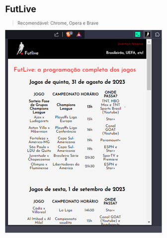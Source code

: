 # FutLive
> Recomendável: Chrome, Opera e Brave
<p align="center">
  <img src="FutLive/images/FutLive.png" alt="FutLive example">
</p>
